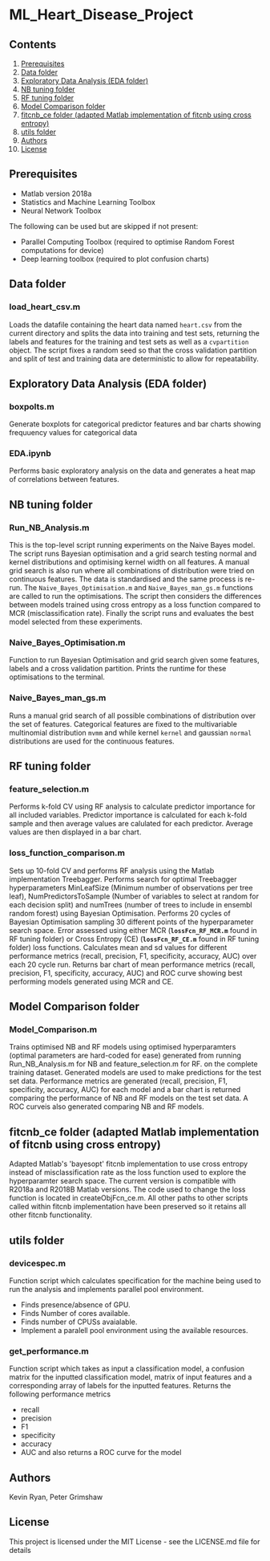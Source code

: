 # ML_Heart_Disease_Project

## Contents
1. [Prerequisites](#prerequisites)
2. [Data folder](#data-folder)
3. [Exploratory Data Analysis (EDA folder)](#exploratory-data-analysis-eda-folder)
4. [NB tuning folder](#nb-tuning-folder)
5. [RF tuning folder](#rf-tuning-folder)
6. [Model Comparison folder](#model-comparison-folder)
7. [fitcnb_ce folder (adapted Matlab implementation of fitcnb using cross entropy)](#fitcnb_ce-folder-adapted-matlab-implementation-of-fitcnb-using-cross-entropy)
8. [utils folder](#utils-folder)
9. [Authors](#authors)
10. [License](#license)



## Prerequisites
* Matlab version 2018a
* Statistics and Machine Learning Toolbox
* Neural Network Toolbox

The following can be used but are skipped if not present:
* Parallel Computing Toolbox (required to optimise Random Forest computations for device)
* Deep learning toolbox (required to plot confusion charts)

## Data folder

### load_heart_csv.m

Loads the datafile containing the heart data named `heart.csv` from the current directory and splits the data into training and test sets, returning the labels and features for the training and test sets as well as a `cvpartition` object. The script fixes a random seed so that the cross validation partition and split of test and training data are deterministic to allow for repeatability.
  
## Exploratory Data Analysis (EDA folder)

### boxpolts.m

Generate boxplots for categorical predictor features and bar charts showing frequuency values for categorical data

### EDA.ipynb

Performs basic exploratory analysis on the data and generates a heat map of correlations between features.

## NB tuning folder

### Run_NB_Analysis.m
This is the top-level script running experiments on the Naive Bayes model. The script runs Bayesian optimisation and a grid search testing normal and kernel distributions and optimising kernel width on all features. A manual grid search is also run where all combinations of distribution were tried on continuous features. The data is standardised and the same process is re-run. The `Naive_Bayes_Optimisation.m` and `Naive_Bayes_man_gs.m` functions are called to run the optimisations. The script then considers the differences between models trained using cross entropy as a loss function compared to MCR (misclassification rate). Finally the script runs and evaluates the best model selected from these experiments.

### Naive_Bayes_Optimisation.m
Function to run Bayesian Optimisation and grid search given some features, labels and a cross validation partition. Prints the runtime for these optimisations to the terminal.

### Naive_Bayes_man_gs.m
Runs a manual grid search of all possible combinations of distribution over the set of features. Categorical features are fixed to the multivariable multinomial distribution `mvmm` and while kernel `kernel` and gaussian `normal` distributions are used for the continuous features.

## RF tuning folder

### feature_selection.m
Performs k-fold CV using RF analysis to calculate predictor importance for all included variables. Predictor importance is calculated for each k-fold   sample and then average values are calulated for each predictor. Average values are then displayed in a bar chart. 
  
### loss_function_comparison.m

Sets up 10-fold CV and performs RF analysis using the Matlab implementation Treebagger. Performs search for optimal Treebagger hyperparameters MinLeafSize (Minimum number of observations per tree leaf), NumPredictorsToSample (Number of variables to select at random for each decision split) and numTrees (number of trees to include in ensembl random forest) using Bayesian Optimisation.
  Performs 20 cycles of Bayesian Optimisation sampling 30 different points of the hyperparameter search space. 
  Error assessed using either MCR (**`lossFcn_RF_MCR.m`** found in RF tuning folder) or Cross Entropy (CE) (**`lossFcn_RF_CE.m`** found in RF tuning folder) loss functions. 
  Calculates mean and sd values for different performance metrics (recall, precision, F1, specificity, accuracy, AUC) over each 20 cycle run.
  Returns bar chart of mean performance metrics (recall, precision, F1, specificity, accuracy, AUC) and ROC curve showing best performing models    generated using MCR and CE.

## Model Comparison folder
### Model_Comparison.m 
  
  Trains optimised NB and RF models using optimised hyperparamters (optimal parameters are hard-coded for ease) generated from running Run_NB_Analysis.m for NB and feature_selection.m for RF.
  on the complete training dataset. Generated models are used to make predictions for the test set data. Performance metrics are generated (recall, precision, F1, specificity, accuracy, AUC) for each model and a bar chart is returned comparing the performance of NB and RF models on the test set data. A ROC curveis also generated comparing NB and RF models. 


## fitcnb_ce folder (adapted Matlab implementation of fitcnb using cross entropy)
Adapted Matlab's 'bayesopt' fitcnb implementation to use cross entropy instead of misclassification rate as the loss function used to explore the hyperparamter search space. The current version is compatible with R2018a and R2018B Matlab versions. The code used to change the loss function is located in createObjFcn_ce.m. All other paths to other scripts called within fitcnb implementation have been preserved so it retains all other fitcnb functionality.


## utils folder
### devicespec.m
  
  Function script which calculates specification for the machine being used to run the analysis and implements parallel pool environment.
  * Finds presence/absence of GPU.
  * Finds Number of cores available.
  * Finds number of CPUSs avaialable.
  * Implement a paralell pool environment using the available resources.
  
### get_performance.m
  
  Function script which takes as input a classification model, a confusion matrix for the inputted classification model, matrix of input features and a corresponding array of labels for the inputted features. Returns the following performance metrics 
  * recall
  * precision
  * F1
  * specificity
  * accuracy
  * AUC
  and also returns a ROC curve for the model

  
## Authors
Kevin Ryan, Peter Grimshaw

## License
This project is licensed under the MIT License - see the LICENSE.md file for details












  




